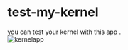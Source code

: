 # test-my-kernel
you can test your kernel with this app . <br>
![kernelapp](https://user-images.githubusercontent.com/30677591/139320886-47bca9ab-378f-4696-bdcd-af407b12b5cb.jpg)
